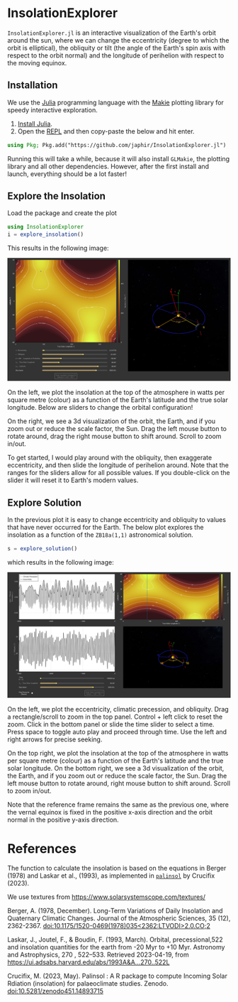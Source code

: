 # InsolationExplorer
<!-- [![Build Status](https://github.com/japhir/InsolationExplorer.jl/actions/workflows/CI.yml/badge.svg?branch=main)](https://github.com/japhir/InsolationExplorer.jl/actions/workflows/CI.yml?query=branch%3Amain) -->

`InsolationExplorer.jl` is an interactive visualization of the Earth's orbit
around the sun, where we can change the eccentricity (degree to which the orbit
is elliptical), the obliquity or tilt (the angle of the Earth's spin axis with
respect to the orbit normal) and the longitude of perihelion with respect to
the moving equinox.

## Installation

We use the [Julia](https://julialang.org) programming language with the
[Makie](https://docs.makie.org/stable/) plotting library for speedy interactive
exploration.

1. [Install Julia](https://julialang.org/install/).
2. Open the [REPL](https://docs.julialang.org/en/v1/stdlib/REPL/) and
   then copy-paste the below and hit enter.

```julia
using Pkg; Pkg.add("https://github.com/japhir/InsolationExplorer.jl")
```

Running this will take a while, because it will also install `GLMakie`, the
plotting library and all other dependencies. However, after the first install
and launch, everything should be a lot faster!


## Explore the Insolation

Load the package and create the plot
```julia
using InsolationExplorer
i = explore_insolation()
```

This results in the following image:

![](explore_insolation.png)

On the left, we plot the insolation at the top of the atmosphere in watts per
square metre (colour) as a function of the Earth's latitude and the true solar
longitude. Below are sliders to change the orbital configuration!

On the right, we see a 3d visualization of the orbit, the Earth, and if you
zoom out or reduce the scale factor, the Sun. Drag the left mouse button to
rotate around, drag the right mouse button to shift around. Scroll to zoom
in/out.

To get started, I would play around with the obliquity, then exaggerate
eccentricity, and then slide the longitude of perihelion around. Note that the
ranges for the sliders allow for all possible values. If you double-click on
the slider it will reset it to Earth's modern values.

## Explore Solution

In the previous plot it is easy to change eccentricity and obliquity to values
that have never occurred for the Earth. The below plot explores the insolation
as a function of the `ZB18a(1,1)` astronomical solution.

```julia
s = explore_solution()
```

which results in the following image:

![](explore_solution.png)

On the left, we plot the eccentricity, climatic precession, and obliquity. Drag
a rectangle/scroll to zoom in the top panel. Control + left click to reset the
zoom. Click in the bottom panel or slide the time slider to select a time.
Press space to toggle auto play and proceed through time. Use the left and
right arrows for precise seeking.

On the top right, we plot the insolation at the top of the atmosphere in watts
per square metre (colour) as a function of the Earth's latitude and the true
solar longitude. On the bottom right, we see a 3d visualization of the orbit,
the Earth, and if you zoom out or reduce the scale factor, the Sun. Drag the
left mouse button to rotate around, right mouse button to shift around. Scroll
to zoom in/out.

Note that the reference frame remains the same as the previous one, where the
vernal equinox is fixed in the positive x-axis direction and the orbit normal
in the positive y-axis direction.

<!-- Also note that for the 3d visualization we always plot the ellipse with a
fixed semimajor axis length of 1, rather than the time-varying semimajor axis
with extrema of 0.9999722469706677 and 1.000035840979405. -->

# References

The function to calculate the insolation is based on the equations in Berger
(1978) and Laskar et al., (1993), as implemented in
[`palinsol`](https://cran.r-project.org/package=palinsol) by Crucifix (2023).

We use textures from https://www.solarsystemscope.com/textures/


Berger, A. (1978, December). Long-Term Variations of Daily Insolation and
Quaternary Climatic Changes. Journal of the Atmospheric Sciences, 35 (12),
2362-2367.
[doi:10.1175/1520-0469(1978)035<2362:LTVODI>2.0.CO;2](https://doi.org/10.1175/1520-0469(1978)035<2362:LTVODI>2.0.CO;2)

Laskar, J., Joutel, F., & Boudin, F. (1993, March). Orbital, precessional,522
and insolation quantities for the earth from -20 Myr to +10 Myr. Astronomy and
Astrophysics, 270 , 522–533. Retrieved 2023-04-19, from
https://ui.adsabs.harvard.edu/abs/1993A&A...270..522L

Crucifix, M. (2023, May). Palinsol : A R package to compute Incoming Solar
Rdiation (insolation) for palaeoclimate studies. Zenodo.
[doi:10.5281/zenodo451.14893715](https://doi.org/10.5281/zenodo451.14893715)
